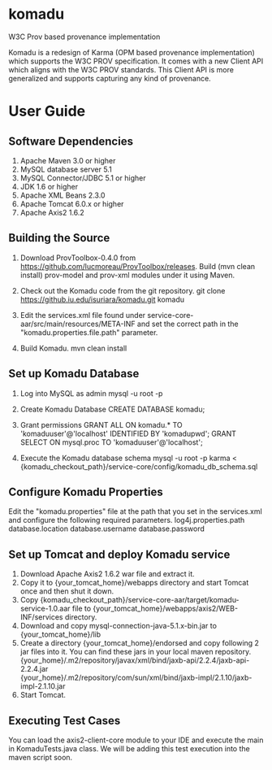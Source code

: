 komadu
======

W3C Prov based provenance implementation

Komadu is a redesign of Karma (OPM based provenance implementation) which supports the W3C PROV 
specification. It comes with a new Client API which aligns with the W3C PROV standards. This Client API 
is more generalized and supports capturing any kind of provenance. 

User Guide
==========

Software Dependencies
---------------------

1. Apache Maven 3.0 or higher
2. MySQL database server 5.1
3. MySQL Connector/JDBC 5.1 or higher
4. JDK 1.6 or higher
5. Apache XML Beans 2.3.0
6. Apache Tomcat 6.0.x or higher
7. Apache Axis2 1.6.2

Building the Source
-------------------

1. Download ProvToolbox-0.4.0 from https://github.com/lucmoreau/ProvToolbox/releases. 
    Build (mvn clean install) prov-model and prov-xml modules under it using Maven.

2. Check out the Komadu code from the git repository.
    git clone https://github.iu.edu/isuriara/komadu.git komadu

3. Edit the services.xml file found under service-core-aar/src/main/resources/META-INF and set the correct 
    path in the "komadu.properties.file.path" parameter.

4. Build Komadu.
    mvn clean install

Set up Komadu Database
----------------------

1. Log into MySQL as admin
    mysql -u root -p

2. Create Komadu Database
    CREATE DATABASE komadu;

3. Grant permissions
    GRANT ALL ON komadu.* TO 'komaduuser'@'localhost' IDENTIFIED BY 'komadupwd';
    GRANT SELECT ON mysql.proc TO 'komaduuser'@'localhost';

4. Execute the Komadu database schema
    mysql -u root -p karma < {komadu_checkout_path}/service-core/config/komadu_db_schema.sql

Configure Komadu Properties
---------------------------

Edit the "komadu.properties" file at the path that you set in the services.xml and configure the 
following required parameters.
    log4j.properties.path
    database.location
    database.username
    database.password

Set up Tomcat and deploy Komadu service
---------------------------------------

1. Download Apache Axis2 1.6.2 war file and extract it. 
2. Copy it to {your_tomcat_home}/webapps directory and start Tomcat once and then shut it down.
3. Copy {komadu_checkout_path}/service-core-aar/target/komadu-service-1.0.aar file to 
    {your_tomcat_home}/webapps/axis2/WEB-INF/services directory.
4. Download and copy mysql-connection-java-5.1.x-bin.jar to {your_tomcat_home}/lib
5. Create a directory {your_tomcat_home}/endorsed and copy following 2 jar files into it. You can find these
    jars in your local maven repository.
    {your_home}/.m2/repository/javax/xml/bind/jaxb-api/2.2.4/jaxb-api-2.2.4.jar  
    {your_home}/.m2/repository/com/sun/xml/bind/jaxb-impl/2.1.10/jaxb-impl-2.1.10.jar
6. Start Tomcat.

Executing Test Cases
--------------------

You can load the axis2-client-core module to your IDE and execute the main in  KomaduTests.java class. 
We will be adding this test execution into the maven script soon.

